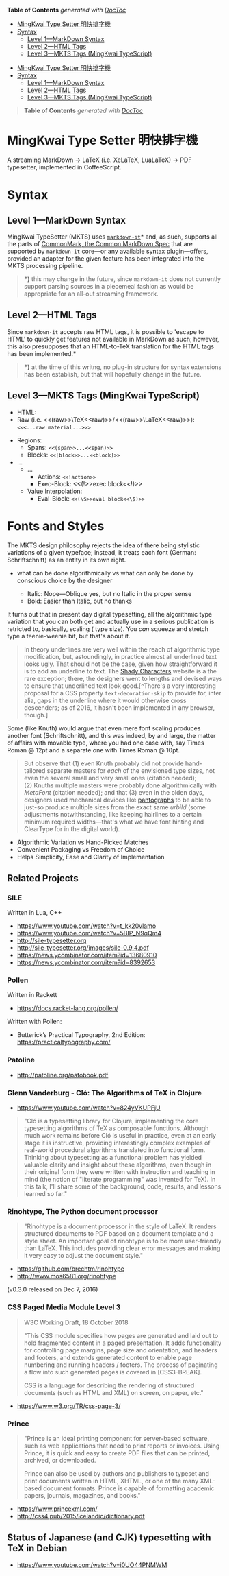 <!-- START doctoc generated TOC please keep comment here to allow auto update -->
<!-- DON'T EDIT THIS SECTION, INSTEAD RE-RUN doctoc TO UPDATE -->
**Table of Contents**  *generated with [DocToc](https://github.com/thlorenz/doctoc)*

- [MingKwai Type Setter 明快排字機](#mingkwai-type-setter-%E6%98%8E%E5%BF%AB%E6%8E%92%E5%AD%97%E6%A9%9F)
- [Syntax](#syntax)
  - [Level 1—MarkDown Syntax](#level-1%E2%80%94markdown-syntax)
  - [Level 2—HTML Tags](#level-2%E2%80%94html-tags)
  - [Level 3—MKTS Tags (MingKwai TypeScript)](#level-3%E2%80%94mkts-tags-mingkwai-typescript)

<!-- END doctoc generated TOC please keep comment here to allow auto update -->



- [MingKwai Type Setter 明快排字機](#mingkwai-type-setter-明快排字機)
- [Syntax](#syntax)
	- [Level 1—MarkDown Syntax](#level-1—markdown-syntax)
	- [Level 2—HTML Tags](#level-2—html-tags)
	- [Level 3—MKTS Tags (MingKwai TypeScript)](#level-3—mkts-tags-mingkwai-typescript)

> **Table of Contents**  *generated with [DocToc](http://doctoc.herokuapp.com/)*


# MingKwai Type Setter 明快排字機

A streaming MarkDown -> LaTeX (i.e. XeLaTeX, LuaLaTeX) -> PDF typesetter,
implemented in CoffeeScript.

# Syntax

## Level 1—MarkDown Syntax

MingKwai TypeSetter (MKTS) uses
[`markdown-it`](https://github.com/markdown-it/markdown-it)* and, as such,
supports all the parts of [CommonMark, the Common MarkDown
Spec](http://commonmark.org/) that are supported by `markdown-it` core—or any
available syntax plugin—offers, provided an adapter for the given feature has
been integrated into the MKTS processing pipeline.

> **\*)** this may change in the future, since `markdown-it` does not currently
> support parsing sources in a piecemeal fashion as would be appropriate
> for an all-out streaming framework.

## Level 2—HTML Tags

Since `markdown-it` accepts raw HTML tags, it is possible to 'escape to HTML' to
quickly get features not available in MarkDown as such; however, this also
presupposes that an HTML-to-TeX translation for the HTML tags has been implemented.*

> **\*)** at the time of this writng, no plug-in structure for syntax extensions
> has been establish, but that will hopefully change in the future.

## Level 3—MKTS Tags (MingKwai TypeScript)



* HTML:
* Raw (i.e. <<(raw>>\TeX<<raw)>>/<<(raw>>\LaTeX<<raw)>>): `<<<...raw material...>>>`
<!-- * Raw (i.e. <<<\TeX>>>/<<<\LaTeX>>>): `<<<...raw material...>>>` -->
* Regions:
  <!-- distinction between span and block needed? -->
  * Spans: `<<(span>>...<<span)>>`
  * Blocks: `<<[block>>...<<block]>>`
* ...
  * ...
    * Actions: `<<!action>>`
    * Exec-Block: <<(!>>exec block<<!)>>
  * Value Interpolation:
    <!-- * Variables: `<<$variable>>` -->
    * Eval-Block: `<<(\$>>eval block<<\$)>>`



# Fonts and Styles

The MKTS design philosophy rejects the idea of there being stylistic variations of a given typeface;
instead, it treats each font (German: Schriftschnitt) as an entity in its own right.

* what can be done algorithmically vs what can only be done by conscious choice by the designer

  * Italic: Nope—Oblique yes, but no Italic in the proper sense
  * Bold: Easier than Italic, but no thanks

It turns out that in present day digital typesetting, all the algorithmic type variation that you can both
get and actually use in a serious publication is retricted to, basically, scaling ( type size). You *can*
squeeze and stretch type a teenie-weenie bit, but that's about it.

> In theory underlines are very well within the reach of algorithmic type modification, but, astoundingly,
> in practice almost all underlined text looks ugly. That should not be the case, given how straightforward
> it is to add an underline to text. The [Shady Characters](http://www.shadycharacters.co.uk/) website is a
> the rare exception; there, the designers went to lengths and devised ways to ensure that underlined text
> look good.[^There's a very interesting proposal for a CSS property `text-decoration-skip` to provide for,
> inter alia, gaps in the underline where it would otherwise cross descenders; as of 2016, it hasn't been
> implemented in any browser, though.]

Some (like Knuth) would argue that even mere font scaling produces another font (Schriftschnitt), and this
was indeed, by and large, the matter of affairs with movable type, where you had one case with, say Times
Roman @ 12pt and a separate one with Times Roman @ 10pt.

> But observe that (1)&nbsp;even Knuth probably did not provide hand-tailored separate masters for *each* of
> the envisioned type sizes, not even the several small and very small ones (citation needed);
> (2)&nbsp;Knuths multiple masters were probably done algorithmically with _MetaFont_ (citation needed); and
> that (3)&nbsp;even in the olden days, designers used mechanical devices like
> [pantographs](https://en.wikipedia.org/wiki/Pantograph) to be able to just-so produce multiple sizes from
> the exact same *urbild* (some adjustments notwithstanding, like keeping hairlines to a certain minimum
> required widths—that's what we have font hinting and ClearType for in the digital world).

* Algorithmic Variation vs Hand-Picked Matches
* Convenient Packaging vs Freedom of Choice
* Helps Simplicity, Ease and Clarity of Implementation

<!--

Whenever you select a font in a word processor like Microsoft Word or OpenOffice Writer and then highlight
a word and press the Italic or the Bold button on the toolbar, the program will try to interpret your font choice

 -->

## Related Projects

### SILE

Written in Lua, C++

* https://www.youtube.com/watch?v=t_kk20vlamo
* https://www.youtube.com/watch?v=5BIP_N9qQm4
* http://sile-typesetter.org
* http://sile-typesetter.org/images/sile-0.9.4.pdf
* https://news.ycombinator.com/item?id=13680910
* https://news.ycombinator.com/item?id=8392653

### Pollen

Written in Rackett

* https://docs.racket-lang.org/pollen/

Written with Pollen:

* Butterick’s Practical Typography, 2nd Edition: https://practicaltypography.com/

### Patoline

* http://patoline.org/patobook.pdf

### Glenn Vanderburg - Cló: The Algorithms of TeX in Clojure

* https://www.youtube.com/watch?v=824yVKUPFjU

> "Cló is a typesetting library for Clojure, implementing the core typesetting algorithms of TeX as
> composable functions. Although much work remains before Cló is useful in practice, even at an early stage
> it is instructive, providing interestingly complex examples of real-world procedural algorithms translated
> into functional form. Thinking about typesetting as a functional problem has yielded valuable clarity and
> insight about these algorithms, even though in their original form they were written with instruction and
> teaching in mind (the notion of "literate programming" was invented for TeX). In this talk, I'll share
> some of the background, code, results, and lessons learned so far."

### Rinohtype, The Python document processor

> "Rinohtype is a document processor in the style of LaTeX. It renders structured documents to PDF based on
> a document template and a style sheet. An important goal of rinohtype is to be more user-friendly than
> LaTeX. This includes providing clear error messages and making it very easy to adjust the document style."

* https://github.com/brechtm/rinohtype
* http://www.mos6581.org/rinohtype

(v0.3.0 released on Dec 7, 2016)

### CSS Paged Media Module Level 3

> W3C Working Draft, 18 October 2018
>
> "This CSS module specifies how pages are generated and laid out to hold fragmented content in a paged
> presentation. It adds functionality for controlling page margins, page size and orientation, and headers
> and footers, and extends generated content to enable page numbering and running headers / footers. The
> process of paginating a flow into such generated pages is covered in [CSS3-BREAK].
>
> CSS is a language for describing the rendering of structured documents (such as HTML and XML) on screen,
> on paper, etc."

* https://www.w3.org/TR/css-page-3/

### Prince


> "Prince is an ideal printing component for server-based software, such as web applications that need to
> print reports or invoices. Using Prince, it is quick and easy to create PDF files that can be printed,
> archived, or downloaded.
>
> Prince can also be used by authors and publishers to typeset and print documents written in HTML, XHTML,
> or one of the many XML-based document formats. Prince is capable of formatting academic papers, journals,
> magazines, and books."

* https://www.princexml.com/
* http://css4.pub/2015/icelandic/dictionary.pdf

## Status of Japanese (and CJK) typesetting with TeX in Debian

* https://www.youtube.com/watch?v=i0UO44PNMWM



